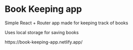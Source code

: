 <h1>Book Keeping app</h1>
<p>Simple React + Router app made for keeping track of books</p>
<p>Uses local storage for saving books</p>
<p>https://book-keeping-app.netlify.app/</p>